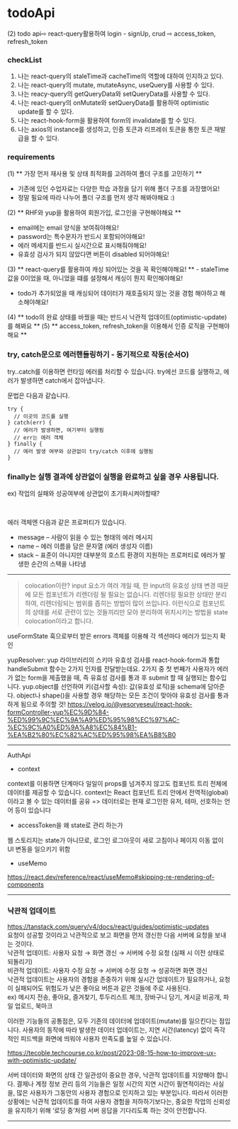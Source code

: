 # todoApi

(2) todo api⇨ react-query활용하여 login - signUp, crud ⇨ access_token, refresh_token

### checkList

1. 나는 react-query의 staleTime과 cacheTime의 역할에 대하여 인지하고 있다.
2. 나는 react-query의 mutate, mutateAsync, useQuery를 사용할 수 있다.
3. 나는 reacy-query의 getQueryData와 setQueryData를 사용할 수 있다.
4. 나는 react-query의 onMutate와 setQueryData를 활용하여 optimistic update를 할 수 있다.
5. 나는 react-hook-form을 활용하여 form의 invalidate를 할 수 있다.
6. 나는 axios의 instance를 생성하고, 인증 토큰과 리프레쉬 토큰을 통한 토큰 재발급을 할 수 있다.

### requirements

(1) ** 가장 먼저 재사용 및 상태 최적화를 고려하여 폴더 구조를 고민하기 **

-   기존에 있던 수업자료는 다양한 학습 과정을 담기 위해 폴더 구조를 과장했어요!
-   정말 필요에 따라 나누어 폴더 구조를 먼저 생각 해봐야해요 :)

(2) ** RHF와 yup을 활용하여 회원가입, 로그인을 구현해야해요 **

-   email에는 email 양식을 보여줘야해요!
-   password는 특수문자가 반드시 포함되어야해요!
-   에러 메세지를 반드시 실시간으로 표시해줘야해요!
-   유효성 검사가 되지 않았다면 버튼이 disabled 되어야해요!

(3) ** react-query를 활용하여 캐싱 되어있는 것을 꼭 확인해야해요! ** - staleTime 값을 0이었을 때, 아니었을 떄를 설정해서 캐싱이 뭔지 확인해야해요!

-   todo가 추가되었을 때 캐싱되어 데이터가 재호출되지 않는 것을 경험 해야하고 해소해야해요!

(4) ** todo의 완료 상태를 바꿨을 때는 반드시 낙관적 업데이트(optimistic-update)를 해봐요 **
(5) ** access_token, refresh_token을 이용해서 인증 로직을 구현해야해요 **

### try, catch문으로 에러핸들링하기 - 동기적으로 작동(순서O)

try..catch를 이용하면 런타임 에러를 처리할 수 있습니다. try에선 코드를 실행하고, 에러가 발생하면 catch에서 잡아냅니다.

문법은 다음과 같습니다.

```
try {
  // 이곳의 코드를 실행
} catch(err) {
  // 에러가 발생하면, 여기부터 실행됨
  // err는 에러 객체
} finally {
  // 에러 발생 여부와 상관없이 try/catch 이후에 실행됨
}
```

### finally는 실행 결과에 상관없이 실행을 완료하고 싶을 경우 사용됩니다.

ex) 작업의 실패와 성공여부에 상관없이 초기화시켜야할때?

<br/>

에러 객체엔 다음과 같은 프로퍼티가 있습니다.

-   message – 사람이 읽을 수 있는 형태의 에러 메시지
-   name – 에러 이름을 담은 문자열 (에러 생성자 이름)
-   stack – 표준이 아니지만 대부분의 호스트 환경이 지원하는 프로퍼티로 에러가 발생한 순간의 스택을 나타냄

---

> colocation이란?
> input 요소가 여러 개일 때, 한 input의 유효성 상태 변경 때문에 모든 컴포넌트가 리렌더링 될 필요는 없습니다.
> 리렌더링 필요한 상태만 분리하여, 리렌더링되는 범위를 좁히는 방법이 많이 쓰입니다.
> 이런식으로 컴포넌트의 상태를 서로 관련이 있는 것들끼리만 모아 분리하여 위치시키는 방법을 state colocation이라고 합니다.

useFormState 훅으로부터 받은 errors 객체를 이용해 각 섹션마다 에러가 있는지 확인

yupResolver: yup 라이브러리의 스키마 유효성 검사를 react-hook-form과 통합
handleSubmit 함수는 2가지 인자를 전달받는데요.
2가지 중 첫 번째가 사용자가 에러가 없는 form을 제출했을 때, 즉 유효성 검사를 통과 후 submit 할 때 실행되는 함수입니다.
yup.object를 선언하여 키(검사할 속성): 값(유효성 로직)을 schema에 담아준다.
object나 shape()을 사용할 경우 해당하는 모든 조건이 맞아야 유효성 검사를 통과하게 됨으로 주의할 것!
https://velog.io/@yesoryeseul/react-hook-formController-yup%EC%9D%84-%ED%99%9C%EC%9A%A9%ED%95%98%EC%97%AC-%EC%9C%A0%ED%9A%A8%EC%84%B1-%EA%B2%80%EC%82%AC%ED%95%98%EA%B8%B0

---

AuthApi </br>

-   context

context를 이용하면 단계마다 일일이 props를 넘겨주지 않고도 컴포넌트 트리 전체에 데이터를 제공할 수 있습니다.
context는 React 컴포넌트 트리 안에서 전역적(global)이라고 볼 수 있는 데이터를 공유
=> 데이터로는 현재 로그인한 유저, 테마, 선호하는 언어 등이 있습니다

-   accessToken을 왜 state로 관리 하는가

웹 스토리지는 state가 아니므로, 로그인 로그아웃이 새로 고침이나 페이지 이동 없이
UI 변동을 일으키기 위함

-   useMemo

https://react.dev/reference/react/useMemo#skipping-re-rendering-of-components



---

### 낙관적 업데이트
https://tanstack.com/query/v4/docs/react/guides/optimistic-updates
</br>
요청이 성공할 것이라고 낙관적으로 보고 화면을 먼저 갱신한 다음 서버에 요청을 보내는 것이다. 
</br>
낙관적 업데이트: 사용자 요청 → 화면 갱신 → 서버에 수정 요청 (실패 시 이전 상태로 되돌리기) </br>
비관적 업데이트: 사용자 수정 요청 → 서버에 수정 요청 → 성공하면 화면 갱신
</br>
낙관적 업데이트는 사용자의 경험을 존중하기 위해 실시간 업데이트가 필요하거나, 요청이 실패되어도 위험도가 낮은 좋아요 버튼과 같은 것들에 주로 사용된다. </br>
ex) 메시지 전송, 좋아요, 즐겨찾기, 투두리스트 체크, 장바구니 담기, 게시글 비공개, 파일 업로드, 북마크 </br>

이러한 기능들의 공통점은, 모두 기존의 데이터에 업데이트(mutate)를 일으킨다는 점입니다. 사용자의 동작에 따라 발생한 데이터 업데이트는, 지연 시간(latency) 없이 즉각적인 피드백을 화면에 띄워야 사용자 만족도를 높일 수 있습니다.


https://tecoble.techcourse.co.kr/post/2023-08-15-how-to-improve-ux-with-optimistic-update/

서버 데이터와 화면의 상태 간 일관성이 중요한 경우, 낙관적 업데이트를 지양해야 합니다. 결제나 계정 정보 관리 등의 기능들은 일정 시간의 지연 시간이 필연적이라는 사실을, 많은 사용자가 그동안의 사용자 경험으로 인지하고 있는 부분입니다. 따라서 이러한 상황에는 낙관적 업데이트를 하여 사용자 경험을 저하하기보다는, 중요한 작업의 신뢰성을 유지하기 위해 ‘로딩 중’처럼 서버 응답을 기다리도록 하는 것이 안전합니다.


---




